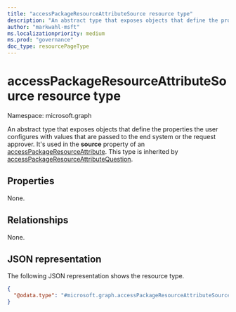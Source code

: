 ```yaml
---
title: "accessPackageResourceAttributeSource resource type"
description: "An abstract type that exposes objects that define the properties the user configures with values that are passed to the end system or the request approver."
author: "markwahl-msft"
ms.localizationpriority: medium
ms.prod: "governance"
doc_type: resourcePageType
---
```


# accessPackageResourceAttributeSource resource type

Namespace: microsoft.graph

An abstract type that exposes objects that define the properties the user configures with values that are passed to the end system or the request approver.  It's used in the **source** property of an [accessPackageResourceAttribute](accesspackageresourceattribute.md). This type is inherited by [accessPackageResourceAttributeQuestion](../resources/accesspackageresourceattributequestion.md).

## Properties
None.

## Relationships
None.

## JSON representation
The following JSON representation shows the resource type.
<!-- {
  "blockType": "resource",
  "@odata.type": "microsoft.graph.accessPackageResourceAttributeSource"
}
-->
``` json
{
  "@odata.type": "#microsoft.graph.accessPackageResourceAttributeSource"
}
```
